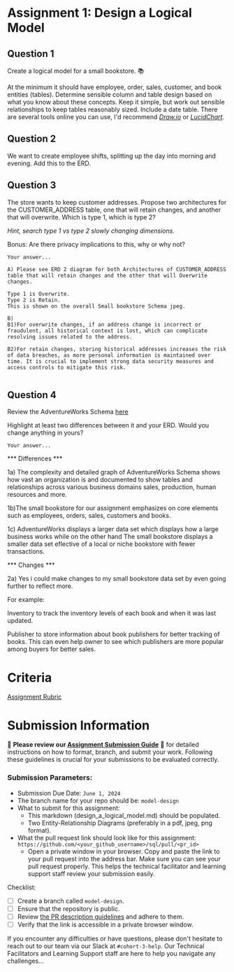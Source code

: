 # Assignment 1: Design a Logical Model

## Question 1
Create a logical model for a small bookstore. 📚

At the minimum it should have employee, order, sales, customer, and book entities (tables). Determine sensible column and table design based on what you know about these concepts. Keep it simple, but work out sensible relationships to keep tables reasonably sized. Include a date table. There are several tools online you can use, I'd recommend [_Draw.io_](https://www.drawio.com/) or [_LucidChart_](https://www.lucidchart.com/pages/).

## Question 2
We want to create employee shifts, splitting up the day into morning and evening. Add this to the ERD.

## Question 3
The store wants to keep customer addresses. Propose two architectures for the CUSTOMER_ADDRESS table, one that will retain changes, and another that will overwrite. Which is type 1, which is type 2?

_Hint, search type 1 vs type 2 slowly changing dimensions._

Bonus: Are there privacy implications to this, why or why not?
```
Your answer...

A) Please see ERD 2 diagram for both Architectures of CUSTOMER_ADDRESS table that will retain changes and the other that will Overwrite changes.

Type 1 is Overwrite.
Type 2 is Retain.
This is shown on the overall Small bookstore Schema jpeg.

B) 
B1)For overwrite changes, if an address change is incorrect or fraudulent, all historical context is lost, which can complicate resolving issues related to the address.

B2)For retain changes, storing historical addresses increases the risk of data breaches, as more personal information is maintained over time. It is crucial to implement strong data security measures and access controls to mitigate this risk.


```

## Question 4
Review the AdventureWorks Schema [here](https://i.stack.imgur.com/LMu4W.gif)

Highlight at least two differences between it and your ERD. Would you change anything in yours?
```
Your answer...
```
*** Differences ***

1a) The complexity and detailed graph of AdventureWorks Schema shows how vast an organization is and documented to show tables and relationships across various business domains sales, production, human resources and more.

1b)The small bookstore  for our assignment emphasizes on core elements such as employees, orders, sales, customers and books.

1c) AdventureWorks displays a larger data set which displays how  a large business works while on the other hand The small bookstore displays a smaller data set eflective of a local or niche bookstore with fewer transactions.

*** Changes ***

2a) Yes i could make changes to my small bookstore data set by even going further to reflect more. 

For example:

Inventory to track the inventory levels of each book and when it was last updated.

Publisher to store information about book publishers for better tracking of books. This can even help owner to see which publishers are more popular among buyers for better sales.



# Criteria

[Assignment Rubric](./assignment_rubric.md)

# Submission Information

🚨 **Please review our [Assignment Submission Guide](https://github.com/UofT-DSI/onboarding/blob/main/onboarding_documents/submissions.md)** 🚨 for detailed instructions on how to format, branch, and submit your work. Following these guidelines is crucial for your submissions to be evaluated correctly.

### Submission Parameters:
* Submission Due Date: `June 1, 2024`
* The branch name for your repo should be: `model-design`
* What to submit for this assignment:
    * This markdown (design_a_logical_model.md) should be populated.
    * Two Entity-Relationship Diagrams (preferably in a pdf, jpeg, png format).
* What the pull request link should look like for this assignment: `https://github.com/<your_github_username>/sql/pull/<pr_id>`
    * Open a private window in your browser. Copy and paste the link to your pull request into the address bar. Make sure you can see your pull request properly. This helps the technical facilitator and learning support staff review your submission easily.

Checklist:
- [ ] Create a branch called `model-design`.
- [ ] Ensure that the repository is public.
- [ ] Review [the PR description guidelines](https://github.com/UofT-DSI/onboarding/blob/main/onboarding_documents/submissions.md#guidelines-for-pull-request-descriptions) and adhere to them.
- [ ] Verify that the link is accessible in a private browser window.

If you encounter any difficulties or have questions, please don't hesitate to reach out to our team via our Slack at `#cohort-3-help`. Our Technical Facilitators and Learning Support staff are here to help you navigate any challenges...
